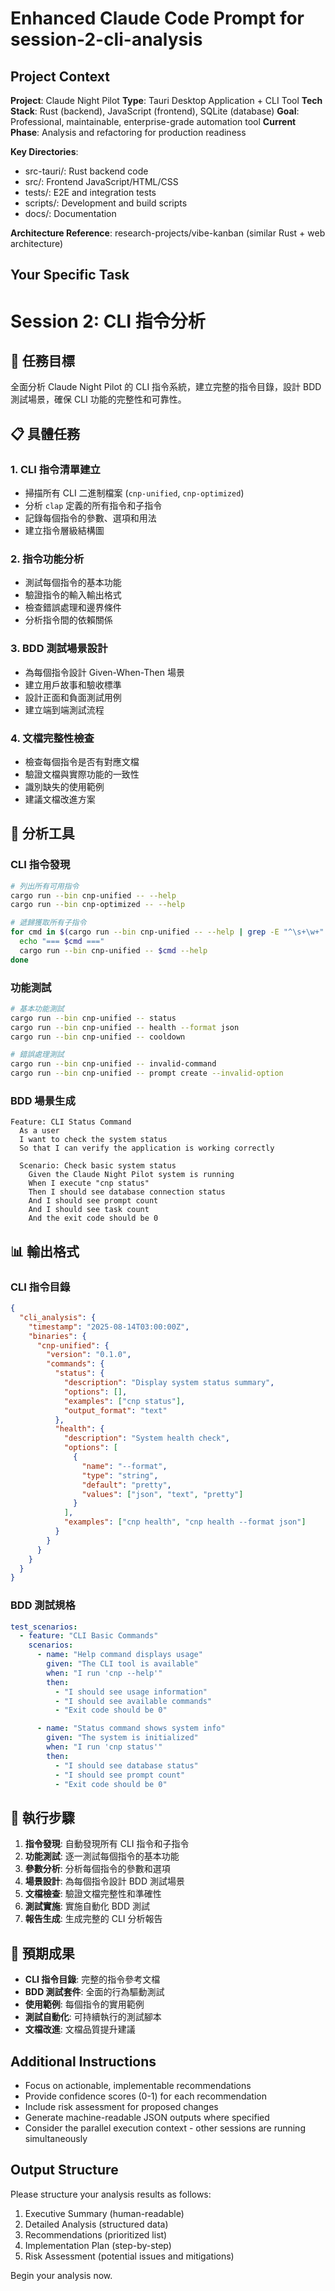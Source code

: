 # Enhanced Claude Code Prompt for session-2-cli-analysis

## Project Context

**Project**: Claude Night Pilot
**Type**: Tauri Desktop Application + CLI Tool
**Tech Stack**: Rust (backend), JavaScript (frontend), SQLite (database)
**Goal**: Professional, maintainable, enterprise-grade automation tool
**Current Phase**: Analysis and refactoring for production readiness

**Key Directories**:
- src-tauri/: Rust backend code
- src/: Frontend JavaScript/HTML/CSS
- tests/: E2E and integration tests
- scripts/: Development and build scripts
- docs/: Documentation

**Architecture Reference**: research-projects/vibe-kanban (similar Rust + web architecture)


## Your Specific Task
# Session 2: CLI 指令分析

## 🎯 任務目標

全面分析 Claude Night Pilot 的 CLI 指令系統，建立完整的指令目錄，設計 BDD 測試場景，確保 CLI 功能的完整性和可靠性。

## 📋 具體任務

### 1. CLI 指令清單建立

- 掃描所有 CLI 二進制檔案 (`cnp-unified`, `cnp-optimized`)
- 分析 `clap` 定義的所有指令和子指令
- 記錄每個指令的參數、選項和用法
- 建立指令層級結構圖

### 2. 指令功能分析

- 測試每個指令的基本功能
- 驗證指令的輸入輸出格式
- 檢查錯誤處理和邊界條件
- 分析指令間的依賴關係

### 3. BDD 測試場景設計

- 為每個指令設計 Given-When-Then 場景
- 建立用戶故事和驗收標準
- 設計正面和負面測試用例
- 建立端到端測試流程

### 4. 文檔完整性檢查

- 檢查每個指令是否有對應文檔
- 驗證文檔與實際功能的一致性
- 識別缺失的使用範例
- 建議文檔改進方案

## 🔧 分析工具

### CLI 指令發現

```bash
# 列出所有可用指令
cargo run --bin cnp-unified -- --help
cargo run --bin cnp-optimized -- --help

# 遞歸獲取所有子指令
for cmd in $(cargo run --bin cnp-unified -- --help | grep -E "^\s+\w+" | awk '{print $1}'); do
  echo "=== $cmd ==="
  cargo run --bin cnp-unified -- $cmd --help
done
```

### 功能測試

```bash
# 基本功能測試
cargo run --bin cnp-unified -- status
cargo run --bin cnp-unified -- health --format json
cargo run --bin cnp-unified -- cooldown

# 錯誤處理測試
cargo run --bin cnp-unified -- invalid-command
cargo run --bin cnp-unified -- prompt create --invalid-option
```

### BDD 場景生成

```gherkin
Feature: CLI Status Command
  As a user
  I want to check the system status
  So that I can verify the application is working correctly

  Scenario: Check basic system status
    Given the Claude Night Pilot system is running
    When I execute "cnp status"
    Then I should see database connection status
    And I should see prompt count
    And I should see task count
    And the exit code should be 0
```

## 📊 輸出格式

### CLI 指令目錄

```json
{
  "cli_analysis": {
    "timestamp": "2025-08-14T03:00:00Z",
    "binaries": {
      "cnp-unified": {
        "version": "0.1.0",
        "commands": {
          "status": {
            "description": "Display system status summary",
            "options": [],
            "examples": ["cnp status"],
            "output_format": "text"
          },
          "health": {
            "description": "System health check",
            "options": [
              {
                "name": "--format",
                "type": "string",
                "default": "pretty",
                "values": ["json", "text", "pretty"]
              }
            ],
            "examples": ["cnp health", "cnp health --format json"]
          }
        }
      }
    }
  }
}
```

### BDD 測試規格

```yaml
test_scenarios:
  - feature: "CLI Basic Commands"
    scenarios:
      - name: "Help command displays usage"
        given: "The CLI tool is available"
        when: "I run 'cnp --help'"
        then:
          - "I should see usage information"
          - "I should see available commands"
          - "Exit code should be 0"

      - name: "Status command shows system info"
        given: "The system is initialized"
        when: "I run 'cnp status'"
        then:
          - "I should see database status"
          - "I should see prompt count"
          - "Exit code should be 0"
```

## 🚀 執行步驟

1. **指令發現**: 自動發現所有 CLI 指令和子指令
2. **功能測試**: 逐一測試每個指令的基本功能
3. **參數分析**: 分析每個指令的參數和選項
4. **場景設計**: 為每個指令設計 BDD 測試場景
5. **文檔檢查**: 驗證文檔完整性和準確性
6. **測試實施**: 實施自動化 BDD 測試
7. **報告生成**: 生成完整的 CLI 分析報告

## 📝 預期成果

- **CLI 指令目錄**: 完整的指令參考文檔
- **BDD 測試套件**: 全面的行為驅動測試
- **使用範例**: 每個指令的實用範例
- **測試自動化**: 可持續執行的測試腳本
- **文檔改進**: 文檔品質提升建議


## Additional Instructions
- Focus on actionable, implementable recommendations
- Provide confidence scores (0-1) for each recommendation
- Include risk assessment for proposed changes
- Generate machine-readable JSON outputs where specified
- Consider the parallel execution context - other sessions are running simultaneously

## Output Structure
Please structure your analysis results as follows:
1. Executive Summary (human-readable)
2. Detailed Analysis (structured data)
3. Recommendations (prioritized list)
4. Implementation Plan (step-by-step)
5. Risk Assessment (potential issues and mitigations)

Begin your analysis now.
